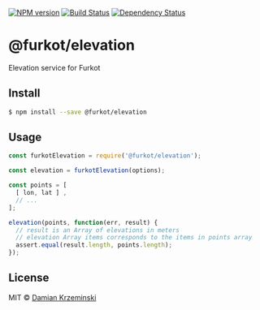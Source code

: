 [![NPM version][npm-image]][npm-url]
[![Build Status][build-image]][build-url]
[![Dependency Status][deps-image]][deps-url]

# @furkot/elevation

Elevation service for Furkot

## Install

```sh
$ npm install --save @furkot/elevation
```

## Usage

```js
const furkotElevation = require('@furkot/elevation');

const elevation = furkotElevation(options);

const points = [
  [ lon, lat ] ,
  // ...
];

elevation(points, function(err, result) {
  // result is an Array of elevations in meters
  // elevation Array items corresponds to the items in points array 
  assert.equal(result.length, points.length);
});
```

## License

MIT © [Damian Krzeminski](https://pirxpilot.me)

[npm-image]: https://img.shields.io/npm/v/@furkot/elevation
[npm-url]: https://npmjs.org/package/@furkot/elevation

[build-url]: https://github.com/furkot/elevation/actions/workflows/check.yaml
[build-image]: https://img.shields.io/github/workflow/status/furkot/elevation/check

[deps-image]: https://img.shields.io/librariesio/release/npm/@furkot/elevation
[deps-url]: https://libraries.io/npm/@furkot%2Felevation

